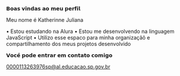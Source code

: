 𝗕𝗼𝗮𝘀 𝘃𝗶𝗻𝗱𝗮𝘀 𝗮𝗼 𝗺𝗲𝘂 𝗽𝗲𝗿𝗳𝗶𝗹

Meu nome é Katherinne Juliana 

• Estou estudando na Alura
• Estou me desenvolvendo na linguagem JavaScript
• Utilizo esse espaco para minha organizaçãõ e compartilhamento dos meus projetos desenvolvido

𝗩𝗼𝗰𝗲̂ 𝗽𝗼𝗱𝗲 𝗲𝗻𝘁𝗿𝗮𝗿 𝗲𝗺 𝗰𝗼𝗻𝘁𝗮𝘁𝗼 𝗰𝗼𝗺𝗶𝗴𝗼 

 0000113263976sp@al.educacao.sp.gov.br
